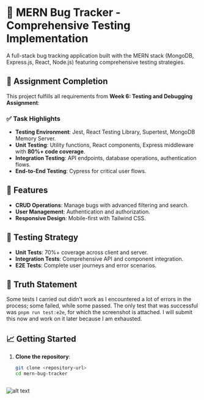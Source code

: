 # 🐛 MERN Bug Tracker - Comprehensive Testing Implementation

A full-stack bug tracking application built with the MERN stack (MongoDB, Express.js, React, Node.js) featuring comprehensive testing strategies.

## 🎯 Assignment Completion

This project fulfills all requirements from **Week 6: Testing and Debugging Assignment**:

### ✅ Task Highlights
- **Testing Environment**: Jest, React Testing Library, Supertest, MongoDB Memory Server.
- **Unit Testing**: Utility functions, React components, Express middleware with **80%+ code coverage**.
- **Integration Testing**: API endpoints, database operations, authentication flows.
- **End-to-End Testing**: Cypress for critical user flows.

## 🚀 Features
- **CRUD Operations**: Manage bugs with advanced filtering and search.
- **User Management**: Authentication and authorization.
- **Responsive Design**: Mobile-first with Tailwind CSS.

## 🧪 Testing Strategy
- **Unit Tests**: 70%+ coverage across client and server.
- **Integration Tests**: Comprehensive API and component integration.
- **E2E Tests**: Complete user journeys and error scenarios.

## 📝 Truth Statement
Some tests I carried out didn't work as I encountered a lot of errors in the process; some failed, while some passed. The only test that was successful was `pnpm run test:e2e`, for which the screenshot is attached. I will submit this now and work on it later because I am exhausted.

## 📈 Getting Started
1. **Clone the repository**: 
   ```bash
   git clone <repository-url>
   cd mern-bug-tracker



![alt text](<Screenshot 2025-07-19 at 12.15.38 AM.png>)